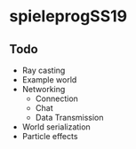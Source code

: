 # spieleprogSS19

## Todo

* Ray casting
* Example world
* Networking
  * Connection
  * Chat
  * Data Transmission
* World serialization
* Particle effects
